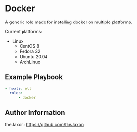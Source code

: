 Docker
=========
A generic role made for installing docker on multiple platforms.

Current platforms:
- Linux
  - CentOS 8
  - Fedora 32
  - Ubuntu 20.04
  - ArchLinux

Example Playbook
----------------

```yml
- hosts: all
  roles:
      - docker
```

Author Information
------------------
theJaxon: https://github.com/theJaxon
